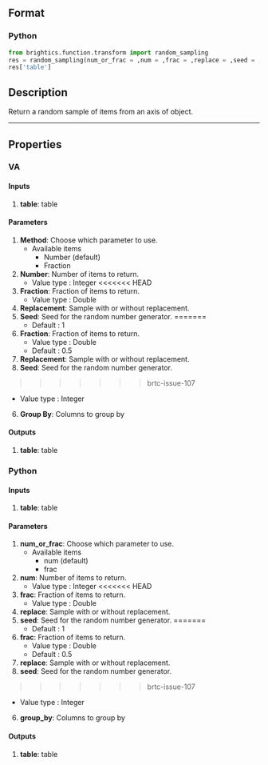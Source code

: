 ## Format
### Python
```python
from brightics.function.transform import random_sampling
res = random_sampling(num_or_frac = ,num = ,frac = ,replace = ,seed = ,group_by = )
res['table']
```

## Description
Return a random sample of items from an axis of object.

---

## Properties
### VA
#### Inputs
1. **table**: table

#### Parameters
1. **Method**: Choose which parameter to use.
   - Available items
      - Number (default)
      - Fraction
2. **Number**: Number of items to return.
   - Value type : Integer
<<<<<<< HEAD
3. **Fraction**: Fraction of items to return.
   - Value type : Double
4. **Replacement**: Sample with or without replacement.
5. **Seed**: Seed for the random number generator.
=======
   - Default : 1
4. **Fraction**: Fraction of items to return.
   - Value type : Double
   - Default : 0.5
5. **Replacement**: Sample with or without replacement.
6. **Seed**: Seed for the random number generator.
>>>>>>> brtc-issue-107
   - Value type : Integer
6. **Group By**: Columns to group by

#### Outputs
1. **table**: table

### Python
#### Inputs
1. **table**: table

#### Parameters
1. **num_or_frac**: Choose which parameter to use.
   - Available items
      - num (default)
      - frac
2. **num**: Number of items to return.
   - Value type : Integer
<<<<<<< HEAD
3. **frac**: Fraction of items to return.
   - Value type : Double
4. **replace**: Sample with or without replacement.
5. **seed**: Seed for the random number generator.
=======
   - Default : 1
4. **frac**: Fraction of items to return.
   - Value type : Double
   - Default : 0.5
5. **replace**: Sample with or without replacement.
6. **seed**: Seed for the random number generator.
>>>>>>> brtc-issue-107
   - Value type : Integer
6. **group_by**: Columns to group by

#### Outputs
1. **table**: table

